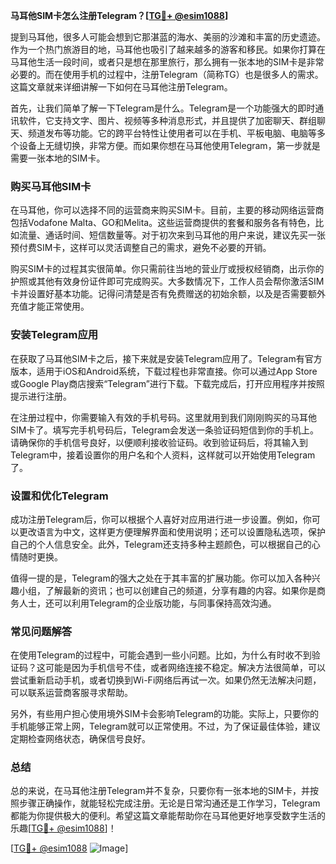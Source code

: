 **马耳他SIM卡怎么注册Telegram？[[TG💪+ @esim1088](https://t.me/s/esim1088)]**

提到马耳他，很多人可能会想到它那湛蓝的海水、美丽的沙滩和丰富的历史遗迹。作为一个热门旅游目的地，马耳他也吸引了越来越多的游客和移民。如果你打算在马耳他生活一段时间，或者只是想在那里旅行，那么拥有一张本地的SIM卡是非常必要的。而在使用手机的过程中，注册Telegram（简称TG）也是很多人的需求。这篇文章就来详细讲解一下如何在马耳他注册Telegram。

首先，让我们简单了解一下Telegram是什么。Telegram是一个功能强大的即时通讯软件，它支持文字、图片、视频等多种消息形式，并且提供了加密聊天、群组聊天、频道发布等功能。它的跨平台特性让使用者可以在手机、平板电脑、电脑等多个设备上无缝切换，非常方便。而如果你想在马耳他使用Telegram，第一步就是需要一张本地的SIM卡。

### **购买马耳他SIM卡**

在马耳他，你可以选择不同的运营商来购买SIM卡。目前，主要的移动网络运营商包括Vodafone Malta、GO和Melita。这些运营商提供的套餐和服务各有特色，比如流量、通话时间、短信数量等。对于初次来到马耳他的用户来说，建议先买一张预付费SIM卡，这样可以灵活调整自己的需求，避免不必要的开销。

购买SIM卡的过程其实很简单。你只需前往当地的营业厅或授权经销商，出示你的护照或其他有效身份证件即可完成购买。大多数情况下，工作人员会帮你激活SIM卡并设置好基本功能。记得问清楚是否有免费赠送的初始余额，以及是否需要额外充值才能正常使用。

### **安装Telegram应用**

在获取了马耳他SIM卡之后，接下来就是安装Telegram应用了。Telegram有官方版本，适用于iOS和Android系统，下载过程也非常直接。你可以通过App Store或Google Play商店搜索“Telegram”进行下载。下载完成后，打开应用程序并按照提示进行注册。

在注册过程中，你需要输入有效的手机号码。这里就用到我们刚刚购买的马耳他SIM卡了。填写完手机号码后，Telegram会发送一条验证码短信到你的手机上。请确保你的手机信号良好，以便顺利接收验证码。收到验证码后，将其输入到Telegram中，接着设置你的用户名和个人资料，这样就可以开始使用Telegram了。

### **设置和优化Telegram**

成功注册Telegram后，你可以根据个人喜好对应用进行进一步设置。例如，你可以更改语言为中文，这样更方便理解界面和使用说明；还可以设置隐私选项，保护自己的个人信息安全。此外，Telegram还支持多种主题颜色，可以根据自己的心情随时更换。

值得一提的是，Telegram的强大之处在于其丰富的扩展功能。你可以加入各种兴趣小组，了解最新的资讯；也可以创建自己的频道，分享有趣的内容。如果你是商务人士，还可以利用Telegram的企业版功能，与同事保持高效沟通。

### **常见问题解答**

在使用Telegram的过程中，可能会遇到一些小问题。比如，为什么有时收不到验证码？这可能是因为手机信号不佳，或者网络连接不稳定。解决方法很简单，可以尝试重新启动手机，或者切换到Wi-Fi网络后再试一次。如果仍然无法解决问题，可以联系运营商客服寻求帮助。

另外，有些用户担心使用境外SIM卡会影响Telegram的功能。实际上，只要你的手机能够正常上网，Telegram就可以正常使用。不过，为了保证最佳体验，建议定期检查网络状态，确保信号良好。

### **总结**

总的来说，在马耳他注册Telegram并不复杂，只要你有一张本地的SIM卡，并按照步骤正确操作，就能轻松完成注册。无论是日常沟通还是工作学习，Telegram都能为你提供极大的便利。希望这篇文章能帮助你在马耳他更好地享受数字生活的乐趣[[TG💪+ @esim1088](https://t.me/s/esim1088)]！

[[TG💪+ @esim1088](https://t.me/s/esim1088) ![Image](https://i.postimg.cc/4NQfJmqS/Snipaste-2025-05-13-00-14-12.png)]